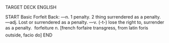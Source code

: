 TARGET DECK
ENGLISH

START
Basic
Forfeit
Back: —n. 1 penalty. 2 thing surrendered as a penalty. —adj. Lost or surrendered as a penalty. —v. (-t-) lose the right to, surrender as a penalty.  forfeiture n. [french forfaire transgress, from latin foris outside, facio do]
END
